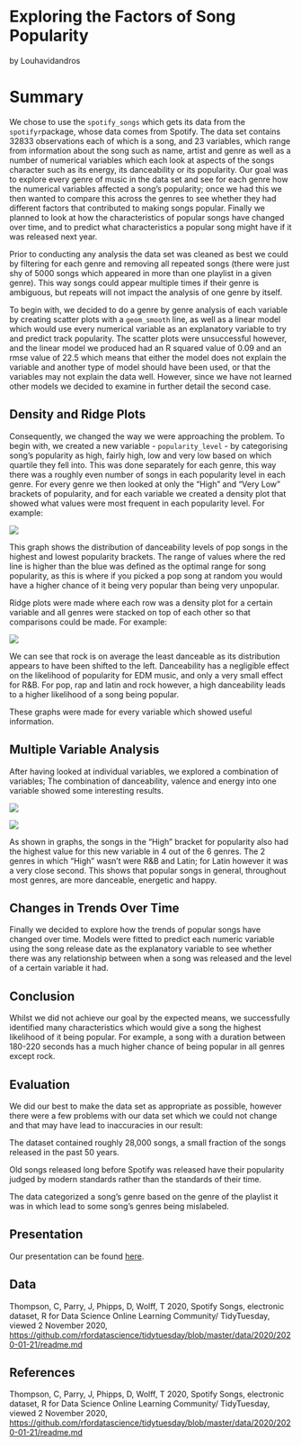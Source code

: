 Exploring the Factors of Song Popularity
================
by Louhavidandros

# Summary

We chose to use the `spotify_songs` which gets its data from the
`spotifyr`package, whose data comes from Spotify. The data set contains
32833 observations each of which is a song, and 23 variables, which
range from information about the song such as name, artist and genre as
well as a number of numerical variables which each look at aspects of
the songs character such as its energy, its danceability or its
popularity. Our goal was to explore every genre of music in the data set
and see for each genre how the numerical variables affected a song’s
popularity; once we had this we then wanted to compare this across the
genres to see whether they had different factors that contributed to
making songs popular. Finally we planned to look at how the
characteristics of popular songs have changed over time, and to predict
what characteristics a popular song might have if it was released next
year.

Prior to conducting any analysis the data set was cleaned as best we
could by filtering for each genre and removing all repeated songs (there
were just shy of 5000 songs which appeared in more than one playlist in
a given genre). This way songs could appear multiple times if their
genre is ambiguous, but repeats will not impact the analysis of one
genre by itself.

To begin with, we decided to do a genre by genre analysis of each
variable by creating scatter plots with a `geom_smooth` line, as well as
a linear model which would use every numerical variable as an
explanatory variable to try and predict track popularity. The scatter
plots were unsuccessful however, and the linear model we produced had an
R squared value of 0.09 and an rmse value of 22.5 which means that
either the model does not explain the variable and another type of model
should have been used, or that the variables may not explain the data
well. However, since we have not learned other models we decided to
examine in further detail the second case.

## Density and Ridge Plots

Consequently, we changed the way we were approaching the problem. To
begin with, we created a new variable - `popularity_level` - by
categorising song’s popularity as high, fairly high, low and very low
based on which quartile they fell into. This was done separately for
each genre, this way there was a roughly even number of songs in each
popularity level in each genre. For every genre we then looked at only
the “High” and “Very Low” brackets of popularity, and for each variable
we created a density plot that showed what values were most frequent in
each popularity level. For example:

![](README_files/figure-gfm/pop-density-example-1.png)<!-- -->

This graph shows the distribution of danceability levels of pop songs in
the highest and lowest popularity brackets. The range of values where
the red line is higher than the blue was defined as the optimal range
for song popularity, as this is where if you picked a pop song at random
you would have a higher chance of it being very popular than being very
unpopular.

Ridge plots were made where each row was a density plot for a certain
variable and all genres were stacked on top of each other so that
comparisons could be made. For example:

![](README_files/figure-gfm/ridge-plot-1.png)<!-- -->

We can see that rock is on average the least danceable as its
distribution appears to have been shifted to the left. Danceability has
a negligible effect on the likelihood of popularity for EDM music, and
only a very small effect for R\&B. For pop, rap and latin and rock
however, a high danceability leads to a higher likelihood of a song
being popular.

These graphs were made for every variable which showed useful
information.

## Multiple Variable Analysis

After having looked at individual variables, we explored a combination
of variables; The combination of danceability, valence and energy into
one variable showed some interesting results.

![](README_files/figure-gfm/pop-multiple-variable-analysis-1-1.png)<!-- -->

![](README_files/figure-gfm/multiple-variable-analysis-2-1.png)<!-- -->

As shown in graphs, the songs in the “High” bracket for popularity also
had the highest value for this new variable in 4 out of the 6 genres.
The 2 genres in which “High” wasn’t were R\&B and Latin; for Latin
however it was a very close second. This shows that popular songs in
general, throughout most genres, are more danceable, energetic and
happy.

## Changes in Trends Over Time

Finally we decided to explore how the trends of popular songs have
changed over time. Models were fitted to predict each numeric variable
using the song release date as the explanatory variable to see whether
there was any relationship between when a song was released and the
level of a certain variable it had.

## Conclusion

Whilst we did not achieve our goal by the expected means, we
successfully identified many characteristics which would give a song the
highest likelihood of it being popular. For example, a song with a
duration between 180-220 seconds has a much higher chance of being
popular in all genres except rock.

## Evaluation

We did our best to make the data set as appropriate as possible, however
there were a few problems with our data set which we could not change
and that may have lead to inaccuracies in our result:

The dataset contained roughly 28,000 songs, a small fraction of the
songs released in the past 50 years.

Old songs released long before Spotify was released have their
popularity judged by modern standards rather than the standards of their
time.

The data categorized a song’s genre based on the genre of the playlist
it was in which lead to some song’s genres being mislabeled.

## Presentation

Our presentation can be found [here](presentation/presentation.html).

## Data

Thompson, C, Parry, J, Phipps, D, Wolff, T 2020, Spotify Songs,
electronic dataset, R for Data Science Online Learning Community/
TidyTuesday, viewed 2 November 2020,
<https://github.com/rfordatascience/tidytuesday/blob/master/data/2020/2020-01-21/readme.md>

## References

Thompson, C, Parry, J, Phipps, D, Wolff, T 2020, Spotify Songs,
electronic dataset, R for Data Science Online Learning Community/
TidyTuesday, viewed 2 November 2020,
<https://github.com/rfordatascience/tidytuesday/blob/master/data/2020/2020-01-21/readme.md>
